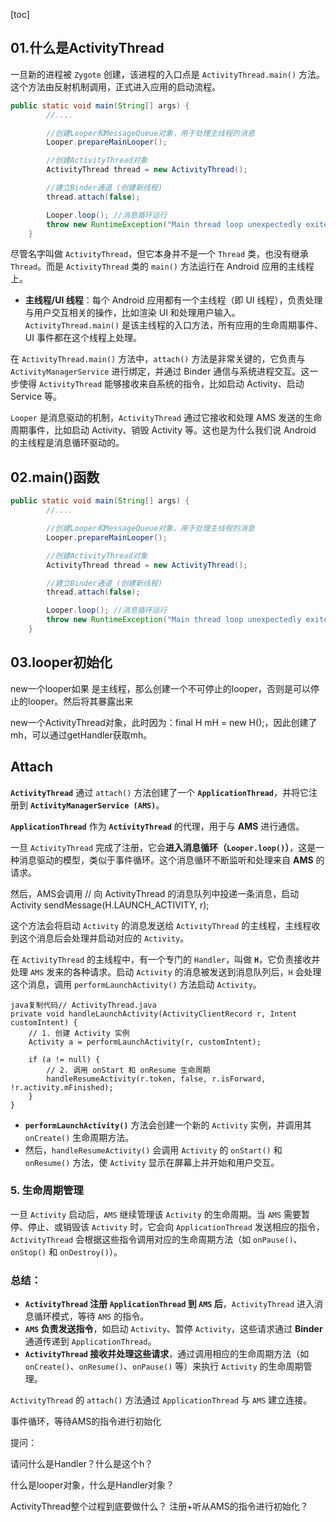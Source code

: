 [toc]

## 01.什么是ActivityThread

一旦新的进程被 `Zygote` 创建，该进程的入口点是 `ActivityThread.main()` 方法。这个方法由反射机制调用，正式进入应用的启动流程。

```java
public static void main(String[] args) {
        //....

        //创建Looper和MessageQueue对象，用于处理主线程的消息
        Looper.prepareMainLooper();

        //创建ActivityThread对象
        ActivityThread thread = new ActivityThread(); 

        //建立Binder通道 (创建新线程)
        thread.attach(false);

        Looper.loop(); //消息循环运行
        throw new RuntimeException("Main thread loop unexpectedly exited");
    }
```

尽管名字叫做 `ActivityThread`，但它本身并不是一个 `Thread` 类，也没有继承 `Thread`。而是 `ActivityThread` 类的 `main()` 方法运行在 Android 应用的主线程上。

- **主线程/UI 线程**：每个 Android 应用都有一个主线程（即 UI 线程），负责处理与用户交互相关的操作，比如渲染 UI 和处理用户输入。`ActivityThread.main()` 是该主线程的入口方法，所有应用的生命周期事件、UI 事件都在这个线程上处理。



在 `ActivityThread.main()` 方法中，`attach()` 方法是非常关键的，它负责与 `ActivityManagerService` 进行绑定，并通过 Binder 通信与系统进程交互。这一步使得 `ActivityThread` 能够接收来自系统的指令，比如启动 Activity、启动 Service 等。

`Looper` 是消息驱动的机制，`ActivityThread` 通过它接收和处理 AMS 发送的生命周期事件，比如启动 Activity、销毁 Activity 等。这也是为什么我们说 Android 的主线程是消息循环驱动的。

## 02.main()函数

```java
public static void main(String[] args) {
        //....

        //创建Looper和MessageQueue对象，用于处理主线程的消息
        Looper.prepareMainLooper();

        //创建ActivityThread对象
        ActivityThread thread = new ActivityThread(); 

        //建立Binder通道 (创建新线程)
        thread.attach(false);

        Looper.loop(); //消息循环运行
        throw new RuntimeException("Main thread loop unexpectedly exited");
    }
```

## 03.looper初始化





new一个looper如果 是主线程，那么创建一个不可停止的looper，否则是可以停止的looper。然后将其暴露出来

new一个ActivityThread对象，此时因为：final H mH = new H();，因此创建了mh，可以通过getHandler获取mh。

## Attach

**`ActivityThread`** 通过 `attach()` 方法创建了一个 **`ApplicationThread`**，并将它注册到 **`ActivityManagerService (AMS)`**。

**`ApplicationThread`** 作为 **`ActivityThread`** 的代理，用于与 **AMS** 进行通信。

一旦 `ActivityThread` 完成了注册，它会**进入消息循环（`Looper.loop()`）**，这是一种消息驱动的模型，类似于事件循环。这个消息循环不断监听和处理来自 **AMS** 的请求。

然后，AMS会调用    // 向 ActivityThread 的消息队列中投递一条消息，启动 Activity    sendMessage(H.LAUNCH_ACTIVITY, r);

这个方法会将启动 `Activity` 的消息发送给 `ActivityThread` 的主线程，主线程收到这个消息后会处理并启动对应的 `Activity`。

在 `ActivityThread` 的主线程中，有一个专门的 `Handler`，叫做 **`H`**，它负责接收并处理 `AMS` 发来的各种请求。启动 `Activity` 的消息被发送到消息队列后，`H` 会处理这个消息，调用 `performLaunchActivity()` 方法启动 `Activity`。

```
java复制代码// ActivityThread.java
private void handleLaunchActivity(ActivityClientRecord r, Intent customIntent) {
    // 1. 创建 Activity 实例
    Activity a = performLaunchActivity(r, customIntent);
    
    if (a != null) {
        // 2. 调用 onStart 和 onResume 生命周期
        handleResumeActivity(r.token, false, r.isForward, !r.activity.mFinished);
    }
}
```

- **`performLaunchActivity()`** 方法会创建一个新的 `Activity` 实例，并调用其 `onCreate()` 生命周期方法。
- 然后，`handleResumeActivity()` 会调用 `Activity` 的 `onStart()` 和 `onResume()` 方法，使 `Activity` 显示在屏幕上并开始和用户交互。

### 5. **生命周期管理**

一旦 `Activity` 启动后，`AMS` 继续管理该 `Activity` 的生命周期。当 `AMS` 需要暂停、停止、或销毁该 `Activity` 时，它会向 `ApplicationThread` 发送相应的指令，`ActivityThread` 会根据这些指令调用对应的生命周期方法（如 `onPause()`、`onStop()` 和 `onDestroy()`）。

### 总结：

- **`ActivityThread` 注册 `ApplicationThread` 到 `AMS` 后**，`ActivityThread` 进入消息循环模式，等待 `AMS` 的指令。
- **`AMS` 负责发送指令**，如启动 `Activity`、暂停 `Activity`，这些请求通过 **Binder** 通道传递到 `ApplicationThread`。
- **`ActivityThread` 接收并处理这些请求**，通过调用相应的生命周期方法（如 `onCreate()`、`onResume()`、`onPause()` 等）来执行 `Activity` 的生命周期管理。

  

`ActivityThread` 的 `attach()` 方法通过 `ApplicationThread` 与 `AMS` 建立连接。

事件循环，等待AMS的指令进行初始化



提问：

请问什么是Handler？什么是这个h？

什么是looper对象，什么是Handler对象？

ActivityThread整个过程到底要做什么？ 注册+听从AMS的指令进行初始化？
